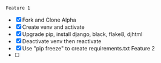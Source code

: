     Feature 1
*[x] Fork and Clone Alpha 
*[x] Create venv and activate
*[x] Upgrade pip, install django, black, flake8, djhtml
*[x] Deactivate venv then reactivate
*[x] Use "pip freeze" to create requirements.txt
    Feature 2
*[ ] 